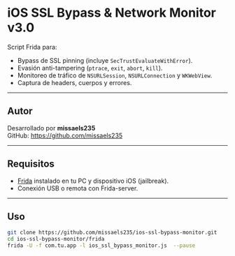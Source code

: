 # iOS SSL Bypass & Network Monitor v3.0

Script Frida para:

- Bypass de SSL pinning (incluye `SecTrustEvaluateWithError`).
- Evasión anti-tampering (`ptrace`, `exit`, `abort`, `kill`).
- Monitoreo de tráfico de `NSURLSession`, `NSURLConnection` y `WKWebView`.
- Captura de headers, cuerpos y errores.

---

## Autor

Desarrollado por **missaels235**  
GitHub: https://github.com/missaels235

---

## Requisitos

- [Frida](https://frida.re) instalado en tu PC y dispositivo iOS (jailbreak).
- Conexión USB o remota con Frida-server.

---

## Uso

```bash
git clone https://github.com/missaels235/ios-ssl-bypass-monitor.git
cd ios-ssl-bypass-monitor/frida
frida -U -f com.tu.app -l ios_ssl_bypass_monitor.js  --pause
